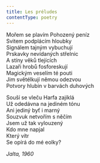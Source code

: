 ```yaml
---
title: Les préludes
contentType: poetry
---
```


<section>

Mořem se plavím Pohozený peníz  
Svitem podplácím hloubky  
Signálem tajným vybuchují  
Prskavky nevídaných střelnic  
A stíny věků tlejících  
Lazaři hrobů fosforeskují  
Magickým veselím té pouti  
Jim světélkují němou odezvou  
Potvory hlubin v barvách duhových

Souší se vleču Harfa zajíklá  
Už odedávna na jediném tónu  
Ani jediný byť i marný  
Souzvuk netvořím s něčím  
Jsem už tak vylouzený  
Kdo mne napjal  
Který vítr  
Se opírá do mé eolky?

_Jalta, 1960_

</section>
